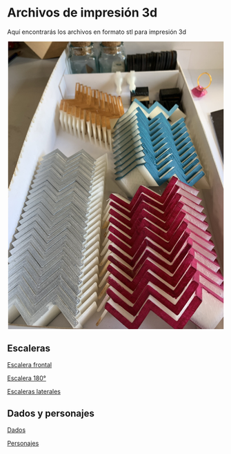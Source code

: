 # Archivos de impresión 3d

Aquí encontrarás los archivos en formato stl para impresión 3d

 <div>
<p style = 'text-align:center;'>
<img src="../imagenes/5.jpg" 
width="500px">
</p>
</div>

## Escaleras

[Escalera frontal](escaleras/escalera-frontal.stl)

[Escalera 180°](escaleras/escalera180.stl)

[Escaleras laterales](escaleras/escalera-lateral.stl)


## Dados y personajes

[Dados](dados-personajes/dados.stl)

[Personajes](dados-personajes/alquimista.stl)